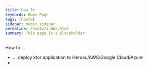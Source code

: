 ```yaml
---
title: How To
keywords: Home Page
tags: [howto]
sidebar: mydoc_sidebar
permalink: /howto/index.html
summary: This page is a placeholder  
---
```


How to …

* … deploy ktor application to Heroku/AWS/Google Cloud/Azure
* 
